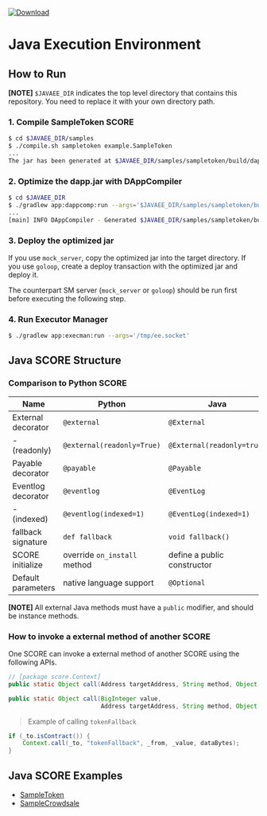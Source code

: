 [![Download](https://api.bintray.com/packages/icon/javaee/javaee-api/images/download.svg)](https://bintray.com/icon/javaee/javaee-api/_latestVersion)

# Java Execution Environment

## How to Run

**[NOTE]** `$JAVAEE_DIR` indicates the top level directory that contains this repository. You need to replace it with your own directory path.

### 1. Compile SampleToken SCORE

```bash
$ cd $JAVAEE_DIR/samples
$ ./compile.sh sampletoken example.SampleToken
...
The jar has been generated at $JAVAEE_DIR/samples/sampletoken/build/dapp.jar
```

### 2. Optimize the dapp.jar with DAppCompiler

```bash
$ cd $JAVAEE_DIR
$ ./gradlew app:dappcomp:run --args='$JAVAEE_DIR/samples/sampletoken/build/dapp.jar -debug'
...
[main] INFO DAppCompiler - Generated $JAVAEE_DIR/samples/sampletoken/build/optimized-debug.jar
```

### 3. Deploy the optimized jar

If you use `mock_server`, copy the optimized jar into the target directory.
If you use `goloop`, create a deploy transaction with the optimized jar and deploy it.

The counterpart SM server (`mock_server` or `goloop`) should be run first before executing the following step.

### 4. Run Executor Manager

```bash
$ ./gradlew app:execman:run --args='/tmp/ee.socket'
```

## Java SCORE Structure

### Comparison to Python SCORE

| Name | Python | Java |
|------|--------|------|
| External decorator | `@external` | `@External` |
| - (readonly)| `@external(readonly=True)` | `@External(readonly=true)` |
| Payable decorator | `@payable` | `@Payable` |
| Eventlog decorator | `@eventlog` | `@EventLog` |
| - (indexed) | `@eventlog(indexed=1)` | `@EventLog(indexed=1)` |
| fallback signature | `def fallback` | `void fallback()` |
| SCORE initialize | override `on_install` method | define a public constructor |
| Default parameters | native language support | `@Optional` |

**[NOTE]** All external Java methods must have a `public` modifier, and should be instance methods.

### How to invoke a external method of another SCORE

One SCORE can invoke a external method of another SCORE using the following APIs.

```java
// [package score.Context]
public static Object call(Address targetAddress, String method, Object... params);

public static Object call(BigInteger value,
                          Address targetAddress, String method, Object... params);
```

> Example of calling `tokenFallback`
```java
if (_to.isContract()) {
    Context.call(_to, "tokenFallback", _from, _value, dataBytes);
}
```

## Java SCORE Examples

- [SampleToken](./samples/sampletoken/src/example/SampleToken.java)
- [SampleCrowdsale](./samples/crowdsale/src/example/SampleCrowdsale.java)
